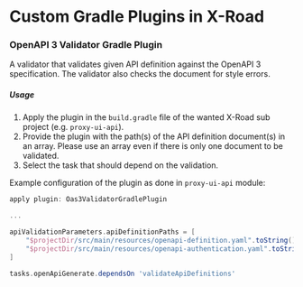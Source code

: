 # Custom Gradle Plugins in X-Road

### OpenAPI 3 Validator Gradle Plugin

A validator that validates given API definition against the OpenAPI 3 specification. The validator also checks the document for style errors.

##### Usage

1. Apply the plugin in the `build.gradle` file of the wanted X-Road sub project (e.g. `proxy-ui-api`).
2. Provide the plugin with the path(s) of the API definition document(s) in an array. Please use an array even if there is only one document to be validated.
3. Select the task that should depend on the validation.

Example configuration of the plugin as done in `proxy-ui-api` module:
```groovy
apply plugin: Oas3ValidatorGradlePlugin

...

apiValidationParameters.apiDefinitionPaths = [
    "$projectDir/src/main/resources/openapi-definition.yaml".toString(),
    "$projectDir/src/main/resources/openapi-authentication.yaml".toString()
]

tasks.openApiGenerate.dependsOn 'validateApiDefinitions'
```
